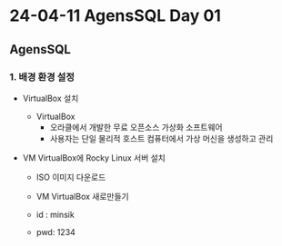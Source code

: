 # 24-04-11 AgensSQL Day 01

## AgensSQL 

### 1. 배경 환경 설정

- VirtualBox 설치

  - VirtualBox 
    - 오라클에서 개발한 무료 오픈소스 가상화 소프트웨어
    - 사용자는 단일 물리적 호스트 컴퓨터에서 가상 머신을 생성하고 관리

- VM VirtualBox에 Rocky Linux 서버 설치

  - ISO 이미지 다운로드

  - VM VirtualBox 새로만들기

  - id : minsik

  - pwd: 1234

    

